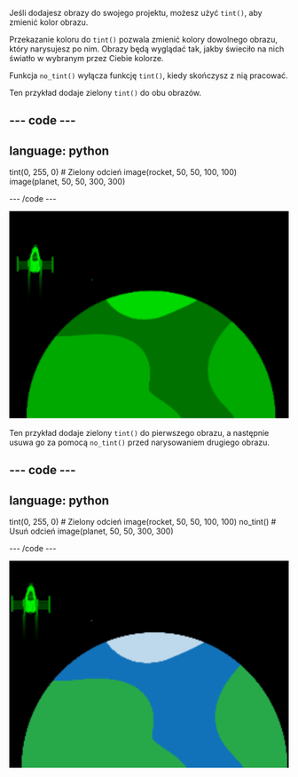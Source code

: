 Jeśli dodajesz obrazy do swojego projektu, możesz użyć `tint()`, aby zmienić kolor obrazu.

Przekazanie koloru do `tint()` pozwala zmienić kolory dowolnego obrazu, który narysujesz po nim. Obrazy będą wyglądać tak, jakby świeciło na nich światło w wybranym przez Ciebie kolorze.

Funkcja `no_tint()` wyłącza funkcję `tint()`, kiedy skończysz z nią pracować.

Ten przykład dodaje zielony `tint()` do obu obrazów.

--- code ---
---
language: python
---

  tint(0, 255, 0) # Zielony odcień
  image(rocket, 50, 50, 100, 100)
  image(planet, 50, 50, 300, 300)

--- /code ---

![Wyjściowy obraz przedstawiający zabarwioną zarówno rakietę, jak i planetę](images/all_tint.png)

Ten przykład dodaje zielony `tint()` do pierwszego obrazu, a następnie usuwa go za pomocą `no_tint()` przed narysowaniem drugiego obrazu.

--- code ---
---
language: python
---

  tint(0, 255, 0) # Zielony odcień
  image(rocket, 50, 50, 100, 100)
  no_tint() # Usuń odcień
  image(planet, 50, 50, 300, 300)
  
--- /code ---

![Wyjściowy obraz przedstawiający zabarwioną rakietę i planetę bez zabarwienia](images/some_tint.png)

